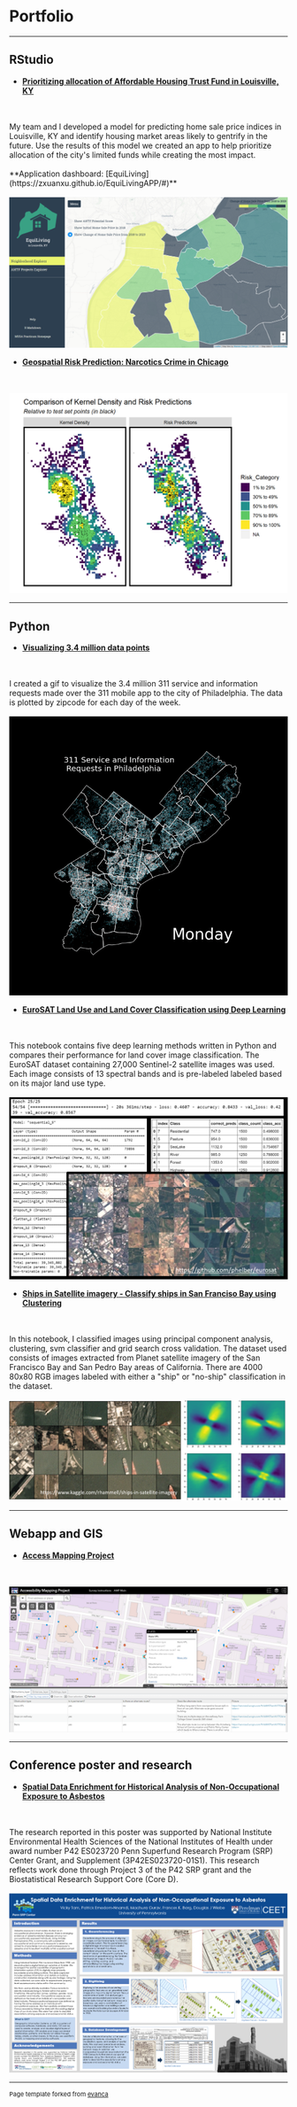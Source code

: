 # Portfolio

---
## RStudio

- **[Prioritizing allocation of Affordable Housing Trust Fund in Louisville, KY](/pdf/MUSA800_LouisvilleGentrification_JS.html)**
<br>
<br>
My team and I developed a model for predicting home sale price indices in Louisville, KY and identify housing market areas likely to gentrify in the future. Use the results of this model we created an app to help prioritize allocation of the city's limited funds while creating the most impact.
<br>
<br>
**Application dashboard: [EquiLiving](https://zxuanxu.github.io/EquiLivingAPP/#)**
<br>
<br>
<img src="images/EquiLiving_logo.PNG"/>

<br>

- **[Geospatial Risk Prediction: Narcotics Crime in Chicago](/pdf/risk_pred_markdown.html)**
<br>
<br>
<img src="Chicago_logo.PNG"/>

---
## Python

- **[Visualizing 3.4 million data points](https://github.com/madhurapg/Remote-Sensing/blob/master/gif.ipynb)**
<br>
<br>
I created a gif to visualize the 3.4 million 311 service and information requests made over the 311 mobile app to the city of Philadelphia. The data is plotted by zipcode for each day of the week.
<br>
<br>
<img src="images/311_days (2).gif"/>

<br>


- **[EuroSAT Land Use and Land Cover Classification using Deep Learning](https://github.com/madhurapg/Remote-Sensing/blob/master/EuroSAT_landcover_classification.ipynb)**
<br>
<br>
This notebook contains five deep learning methods written in Python and compares their performance for land cover image classification. The EuroSAT dataset containing 27,000 Sentinel-2 satellite images  was used. Each image consists of 13 spectral bands and is pre-labeled labeled based on its major land use type.
<br>
<br>
<img src="images/eurosat_logo.PNG"/>

<br>

- **[Ships in Satellite imagery - Classify ships in San Franciso Bay using Clustering](https://github.com/madhurapg/Remote-Sensing/blob/master/Ships_classification.ipynb)**
<br>
<br>
In this notebook, I classified images using principal component analysis, clustering, svm classifier and grid search cross validation. The dataset used consists of images extracted from Planet satellite imagery of the San Francisco Bay and San Pedro Bay areas of California. There are 4000 80x80 RGB images labeled with either a "ship" or "no-ship" classification in the dataset.
<br>
<br>
<img src="images/ships_logo.PNG"/>

---
## Webapp and GIS

- **[Access Mapping Project](http://web.sas.upenn.edu/access-map/)**
<br>
<br>
<img src="AMP_logo.PNG"/>

---
## Conference poster and research

- **[Spatial Data Enrichment for Historical Analysis of Non-Occupational Exposure to Asbestos](/pdf/SRP_2017_meeting_poster.pdf)**
<br>
<br>
The research reported in this poster was supported by National Institute Environmental Health Sciences of the National Institutes of Health under award number P42 ES023720 Penn Superfund Research Program (SRP) Center Grant, and Supplement (3P42ES023720-01S1). This research reflects work done through Project 3 of the P42 SRP grant and the Biostatistical Research Support Core (Core D).
<br>
<br>
<img src="Asbestos_logo.PNG"/>

---
<p style="font-size:11px">Page template forked from <a href="https://github.com/evanca/quick-portfolio">evanca</a></p>
<!-- Remove above link if you don't want to attibute -->
